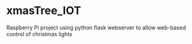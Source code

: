 # xmasTree_IOT
Raspberry Pi project using python flask webserver to allow web-based control of christmas lights
